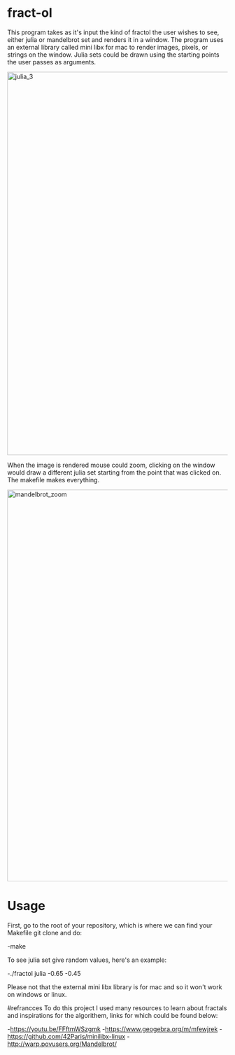 # fract-ol
This program takes as it's input the kind of fractol the user wishes to see, either julia or mandelbrot set
and renders it in a window. The program uses an external library called mini libx for mac to render images,
pixels, or strings on the window. Julia sets could be drawn using the starting points the user passes as arguments.


 <img width="876" alt="julia_3" src="https://user-images.githubusercontent.com/35448350/220626126-63d57638-63ad-4472-b6c7-ec1e48394a3e.png">


When the image is rendered mouse could zoom, clicking on the window would draw a different julia set starting from the
point that was clicked on. The makefile makes everything. 


<img width="895" alt="mandelbrot_zoom" src="https://user-images.githubusercontent.com/35448350/220627254-903cd737-7158-40fe-9ad6-d18ac26fddd4.png">


# Usage
First, go to the root of your repository, which is where we can find your Makefile git clone and do:

-make

To see julia set give random values, here's an example:

-./fractol julia -0.65 -0.45

 Please not that the external mini libx library is for mac and so it won't work on windows or linux.

#refrancces
To do this project I used many resources to learn about fractals and inspirations for the algorithem, links for which could be found below:

-https://youtu.be/FFftmWSzgmk
-https://www.geogebra.org/m/mfewjrek
-https://github.com/42Paris/minilibx-linux
-http://warp.povusers.org/Mandelbrot/
